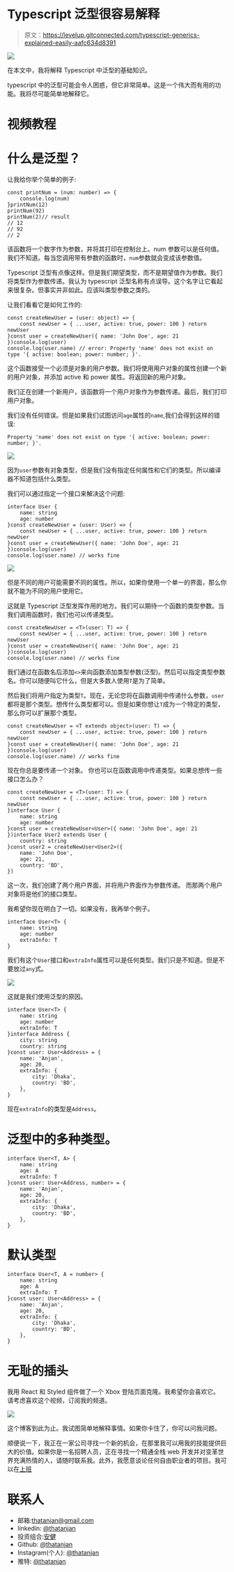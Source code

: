 # Typescript 泛型很容易解释

> 原文：<https://levelup.gitconnected.com/typescript-generics-explained-easily-aafc634d8391>

![](img/67f4d577068fbba2507b0feb74a29c23.png)

在本文中，我将解释 Typescript 中泛型的基础知识。

typescript 中的泛型可能会令人困惑，但它非常简单。这是一个伟大而有用的功能。我将尽可能简单地解释它。

# 视频教程

# 什么是泛型？

让我给你举个简单的例子:

```
const printNum = (num: number) => {
    console.log(num)
}printNum(12)
printNum(92)
printNum(2)// result
// 12
// 92
// 2
```

该函数将一个数字作为参数，并将其打印在控制台上。num 参数可以是任何值。我们不知道。每当您调用带有参数的函数时，`num`参数就会变成该参数值。

Typescript 泛型有点像这样。但是我们期望类型，而不是期望值作为参数。我们将类型作为参数传递。我认为 typescript 泛型名称有点误导。这个名字让它看起来很复杂。但事实并非如此。应该叫类型参数之类的。

让我们看看它是如何工作的:

```
const createNewUser = (user: object) => {
    const newUser = { ...user, active: true, power: 100 } return newUser
}const user = createNewUser({ name: 'John Doe', age: 21 })console.log(user)
console.log(user.name) // error: Property 'name' does not exist on type '{ active: boolean; power: number; }'.
```

这个函数接受一个必须是对象的用户参数。我们将使用用户对象的属性创建一个新的用户对象，并添加 active 和 power 属性。将返回新的用户对象。

我们正在创建一个新用户，该函数将一个用户对象作为参数传递。最后，我们打印用户对象。

我们没有任何错误。但是如果我们试图访问`age`属性的`name`,我们会得到这样的错误:

```
Property 'name' does not exist on type '{ active: boolean; power: number; }'.
```

![](img/1ccfdc673c3dee6268d9e378d82f6bd6.png)

因为`user`参数有对象类型，但是我们没有指定任何属性和它们的类型。所以编译器不知道包括什么类型。

我们可以通过指定一个接口来解决这个问题:

```
interface User {
    name: string
    age: number
}const createNewUser = (user: User) => {
    const newUser = { ...user, active: true, power: 100 } return newUser
}const user = createNewUser({ name: 'John Doe', age: 21 })console.log(user)
console.log(user.name) // works fine
```

![](img/4287c27e14778393bd3e5eda408c06c3.png)

但是不同的用户可能需要不同的属性。所以，如果你使用一个单一的界面，那么你就不能为不同的用户使用它。

这就是 Typescript 泛型发挥作用的地方。我们可以期待一个函数的类型参数。当我们调用函数时，我们也可以传递类型。

```
const createNewUser = <T>(user: T) => {
    const newUser = { ...user, active: true, power: 100 } return newUser
}const user = createNewUser({ name: 'John Doe', age: 21 })console.log(user)
console.log(user.name) // works fine
```

我们通过在函数名后添加`<>`来向函数添加类型参数(泛型)。然后可以指定类型参数名。你可以随便叫它什么，但是大多数人使用`T`是为了简单。

然后我们将用户指定为类型`T`。现在，无论您将在函数调用中传递什么参数，`user`都将是那个类型。想传什么类型都可以。但是如果你想让`T`成为一个特定的类型，那么你可以扩展那个类型。

```
const createNewUser = <T extends object>(user: T) => {
    const newUser = { ...user, active: true, power: 100 } return newUser
}const user = createNewUser({ name: 'John Doe', age: 21 })console.log(user)
console.log(user.name) // works fine
```

现在你总是要传递一个对象。
你也可以在函数调用中传递类型。如果总想传一些接口怎么办？

```
const createNewUser = <T>(user: T) => {
    const newUser = { ...user, active: true, power: 100 } return newUser
}interface User {
    name: string
    age: number
}const user = createNewUser<User>({ name: 'John Doe', age: 21 })interface User2 extends User {
    country: string
}const user2 = createNewUser<User2>({
    name: 'John Doe',
    age: 21,
    country: 'BD',
})
```

这一次，我们创建了两个用户界面，并将用户界面作为参数传递。
而那两个用户对象将是他们的接口类型。

我希望你现在明白了一切。如果没有，我再举个例子。

```
interface User<T> {
    name: string
    age: number
    extraInfo: T
}
```

我们有这个`User`接口和`extraInfo`属性可以是任何类型。我们只是不知道。但是不要放过`any`式。

![](img/d6d5281ff6dd7fedffe6d123ae08c181.png)

这就是我们使用泛型的原因。

```
interface User<T> {
    name: string
    age: number
    extraInfo: T
}interface Address {
    city: string
    country: string
}const user: User<Address> = {
    name: 'Anjan',
    age: 20,
    extraInfo: {
        city: 'Dhaka',
        country: 'BD',
    },
}
```

现在`extraInfo`的类型是`Address`。

# 泛型中的多种类型。

```
interface User<T, A> {
    name: string
    age: A
    extraInfo: T
}const user: User<Address, number> = {
    name: 'Anjan',
    age: 20,
    extraInfo: {
        city: 'Dhaka',
        country: 'BD',
    },
}
```

# 默认类型

```
interface User<T, A = number> {
    name: string
    age: A
    extraInfo: T
}const user: User<Address> = {
    name: 'Anjan',
    age: 20,
    extraInfo: {
        city: 'Dhaka',
        country: 'BD',
    },
}
```

# 无耻的插头

我用 React 和 Styled 组件做了一个 Xbox 登陆页面克隆。我希望你会喜欢它。
请考虑喜欢这个视频，订阅我的频道。

![](img/7821bb36fc7aaaa38b9f00f3a0d2b967.png)

这个博客到此为止。我试图简单地解释事情。如果你卡住了，你可以问我问题。

顺便说一下，我正在一家公司寻找一个新的机会，在那里我可以用我的技能提供巨大的价值。如果你是一名招聘人员，正在寻找一个精通全栈 web 开发并对变革世界充满热情的人，请随时联系我。此外，我愿意谈论任何自由职业者的项目。我可以在[上班](https://www.upwork.com/freelancers/~01371a902900049821)

# 联系人

*   邮箱:[thatanjan@gmail.com](mailto:thatanjan@gmail.com)
*   linkedin: [@thatanjan](https://linkedin.com/in/thatanjan/)
*   投资组合:[安健](https://thatanjan.me/)
*   Github: [@thatanjan](https://github.com/thatAnjan/)
*   Instagram(个人): [@thatanjan](https://instagram.com/thatAnjan/)
*   推特: [@thatanjan](https://twitter.com/thatAnjan)